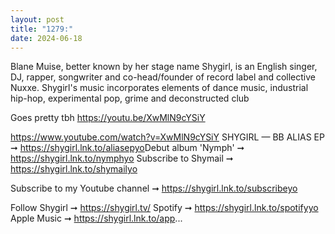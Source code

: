 ```yaml
---
layout: post
title: "1279:"
date: 2024-06-18
---
```


Blane Muise, better known by her stage name Shygirl, is an English singer, DJ, rapper, songwriter and co-head/founder of record label and collective Nuxxe. Shygirl's music incorporates elements of dance music, industrial hip-hop, experimental pop, grime and deconstructed club

Goes pretty tbh
https://youtu.be/XwMlN9cYSiY

https://www.youtube.com/watch?v=XwMlN9cYSiY
SHYGIRL — BB
ALIAS EP ➞ https://shygirl.lnk.to/aliasepyo​
Debut album 'Nymph'  ➞ https://shygirl.lnk.to/nymphyo
Subscribe to Shymail ➞ https://shygirl.lnk.to/shymailyo

Subscribe to my Youtube channel ➞ https://shygirl.lnk.to/subscribeyo

Follow Shygirl ➞ https://shygirl.tv/ 
Spotify ➞ https://shygirl.lnk.to/spotifyyo
Apple Music ➞ https://shygirl.lnk.to/app...
